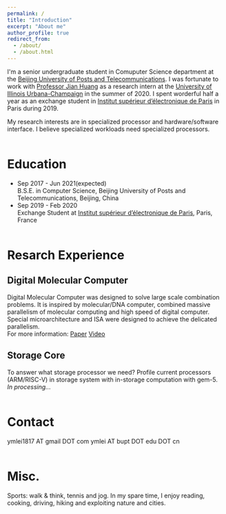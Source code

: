 ```yaml
---
permalink: /
title: "Introduction"
excerpt: "About me"
author_profile: true
redirect_from: 
  - /about/
  - /about.html
---
```


I'm a senior undergraduate student in Comuputer Science department at the [Beijing University of Posts and Telecommunications](https://english.bupt.edu.cn). I was fortunate to work with [Professor Jian Huang](http://jianh.web.engr.illinois.edu/) as a research intern at the [University of Illinois Urbana-Champaign](https://illinois.edu/) in the summer of 2020. I spent worderful half a year as an exchange student in [Institut supérieur d’électronique de Paris](https://en.isep.fr/) in Paris during 2019.

My research interests are in specialized processor and hardware/software interface. I believe specialized workloads need specialized processors.
<br><br>

Education
======
* Sep 2017 - Jun 2021(expected)<br>B.S.E. in Computer Science, Beijing University of Posts and Telecommunications, Beijing, China
* Sep 2019 - Feb 2020<br>Exchange Student at [Institut supérieur d’électronique de Paris](https://en.isep.fr/), Paris, France<br><br>

Resarch Experience
======

Digital Molecular Computer
------
Digital Molecular Computer was designed to solve large scale combination problems. It is inspired by molecular/DNA computer, combined massive parallelism of molecular computing and high speed of digital computer. Special microarchitecture and ISA were designed to achieve the delicated parallelism.<br>
For more information: [Paper](ymlei/github.io/files/DMC.pdf) [Video](https://www.youtube.com/watch?v=QWBxIEiYPYo)


Storage Core
------
To answer what storage processor we need? Profile current processors (ARM/RISC-V) in storage system with in-storage computation with gem-5.<br>
*In processing...*<br><br>


Contact
======
ymlei1817 AT gmail DOT com
ymlei AT bupt DOT edu DOT cn
<br><br>

Misc.
======
 Sports: walk & think, tennis and jog.
 In my spare time, I enjoy reading, cooking, driving, hiking and exploiting nature and cities.
<br><br>
<div align=center>
 <script type="text/javascript" id="clustrmaps" src="//clustrmaps.com/map_v2.js?d=TkK2eJ11m3O6vUTwz881CpCP86xJPuA0Mgpse9p16bE&cl=ffffff&w=a"></script>
 </div>
